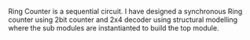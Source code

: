 Ring Counter is a sequential circuit. I have designed a synchronous Ring counter using 2bit counter and 2x4 decoder using structural modelling where the sub modules are instantianted to build the top module. 
